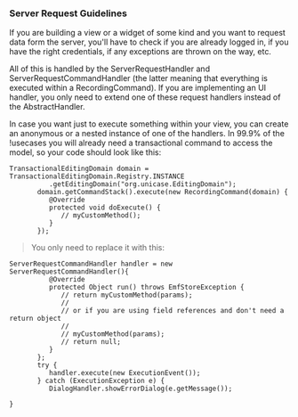 ### Server Request Guidelines ###

If you are building a view or a widget of some kind and you want to request data form the server, you'll have to check if you are already logged in, if you have the right credentials, if any exceptions are thrown on the way, etc.

All of this is handled by the ServerRequestHandler and ServerRequestCommandHandler (the latter meaning that everything is executed within a RecordingCommand). If you are implementing an UI handler, you only need to extend one of these request handlers instead of the AbstractHandler.

In case you want just to execute something within your view, you can create an anonymous or a nested instance of one of the handlers. In 99.9% of the !usecases you will already need a transactional command to access the model, so your code should look like this:


```
TransactionalEditingDomain domain = TransactionalEditingDomain.Registry.INSTANCE
          .getEditingDomain("org.unicase.EditingDomain");
       domain.getCommandStack().execute(new RecordingCommand(domain) {
          @Override
          protected void doExecute() {
             // myCustomMethod();
          }
       });

```


> You only need to replace it with this:


```
ServerRequestCommandHandler handler = new ServerRequestCommandHandler(){      
          @Override
          protected Object run() throws EmfStoreException {
             // return myCustomMethod(params);
             // 
             // or if you are using field references and don't need a return object
             // 
             // myCustomMethod(params);
             // return null;
          }
       };
       try {
          handler.execute(new ExecutionEvent());
       } catch (ExecutionException e) {
          DialogHandler.showErrorDialog(e.getMessage());

}
```